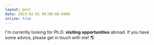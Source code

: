 ```yaml
---
layout: post
date: 2023-02-01 09:00:00-0400
inline: true
---
```


I'm currently looking for Ph.D. **visiting opportunities** abroad. If you have some advice, please get in touch with me! 🌎
